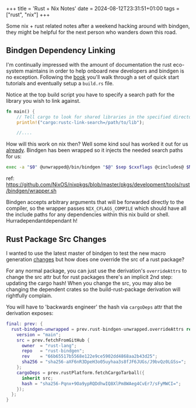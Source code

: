 +++
title = 'Rust + Nix Notes'
date = 2024-08-12T23:31:51+01:00
tags = ["rust", "nix"]
+++

Some nix + rust related notes after a weekend hacking around with bindgen,
they might be helpful for the next person who wanders down this road.

##  Bindgen Dependency Linking

I'm continually impressed with the amount of documentation the rust eco-system maintains in order to help onboard 
new developers and bindgen is no exception. Following the [book](https://github.com/rust-lang/rust-bindgen/blob/main/book)
you'll walk through a set of quick start tutorials and eventually setup a `build.rs` file.

Notice at the top build script you have to specify a search path for the library you wish to link against.

```rust
fn main() {
    // Tell cargo to look for shared libraries in the specified directory
    println!("cargo:rustc-link-search=/path/to/lib");

    //.... 
```

How will this work on nix then? Well some kind soul has worked it out for us [already](https://github.com/NixOS/nixpkgs/blob/master/pkgs/development/tools/rust/bindgen/default.nix).
Bindgen has been wrapped so it injects the needed search paths for us:

```sh
exec -a "$0" @unwrapped@/bin/bindgen "$@" $sep $cxxflags @cincludes@ $NIX_CFLAGS_COMPILE
```
ref: https://github.com/NixOS/nixpkgs/blob/master/pkgs/development/tools/rust/bindgen/wrapper.sh

Bindgen accepts arbitrary arguments that will be forwarded directly to the compiler, so the wrapper passes `NIX_CFLAGS_COMPILE`
which should have all the include paths for any dependencies within this nix build or shell. Hurradependantdependant  h!

## Rust Package Src Changes

I wanted to use the latest master of bindgen to test the new macro generation [changes](https://github.com/rust-lang/rust-bindgen/pull/2779) but 
how does one override the src of a rust package?

For any normal package, you can just use the derivation's `overrideAttrs` to change the src attr but for rust packages there's
an implicit 2nd step: updating the cargo hash! 
When you change the src, you may also be changing the dependent crates so the build-rust-package derivation will rightfully complain.

You will have to 'backwards engineer' the hash via `cargoDeps` attr that the derivation exposes:

```nix
final: prev: {
  rust-bindgen-unwrapped = prev.rust-bindgen-unwrapped.overrideAttrs rec { 
    version = "main";
    src = prev.fetchFromGitHub {
      owner  = "rust-lang";
      repo   = "rust-bindgen";
      rev    = "66b65517b5568e122e9ce5902dd4868aa2b43d25";
      sha256 = "sha256-aXF6nR3DpeH3o05uyhaa3s8fJF6JUGs/J9bvQz0LGSs=";
    };
    cargoDeps = prev.rustPlatform.fetchCargoTarball({ 
      inherit src; 
      hash = "sha256-Pqnx+9Oa9ypRQDdhwIQ8XlPm8WAeg4CvEr7/sFyMWCI=";
    });
  };
}
```
